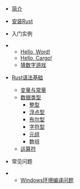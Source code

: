 * [简介](/)
* [安装Rust](/install_rust/)
* 入门实例
* * [Hello, Word!](/simple_example/hello_world)
  * [Hello, Cargo!](/simple_example/hello_cargo)
  * [猜数字游戏](/simple_example/guessing_game)
* [Rust语法基础](/syntax_base/)
  * [变量与常量](/syntax_base/variable_constant)
  * [数据类型](/syntax_base/data_types/)
    * [整型](/syntax_base/data_types/integer)
    * [浮点型](/syntax_base/data_types/floating_point_number)
    * [布尔型](/syntax_base/data_types/bool)
    * [字符型](/syntax_base/data_types/char)
    * [元组](/syntax_base/data_types/tuple)
    * 数组
  * [运算符](/syntax_base/operator)
  
* 常见问题
* * [Windows环境编译问题](/error/windows_compile)

